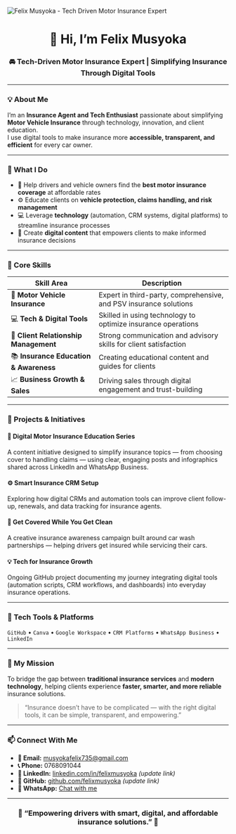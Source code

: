 
![Felix Musyoka - Tech Driven Motor Insurance Expert](https://YOUR-BANNER-LINK-HERE)

<h1 align="center">👋 Hi, I’m Felix Musyoka</h1>
<h3 align="center">🚘 Tech-Driven Motor Insurance Expert | Simplifying Insurance Through Digital Tools</h3>

---

### 💡 About Me
I’m an **Insurance Agent and Tech Enthusiast** passionate about simplifying **Motor Vehicle Insurance** through technology, innovation, and client education.  
I use digital tools to make insurance more **accessible, transparent, and efficient** for every car owner.

---

### 💼 What I Do
- 🧭 Help drivers and vehicle owners find the **best motor insurance coverage** at affordable rates  
- ⚙️ Educate clients on **vehicle protection, claims handling, and risk management**  
- 💻 Leverage **technology** (automation, CRM systems, digital platforms) to streamline insurance processes  
- 📱 Create **digital content** that empowers clients to make informed insurance decisions  

---

### 🧠 Core Skills

| Skill Area | Description |
|-------------|--------------|
| 🚗 **Motor Vehicle Insurance** | Expert in third-party, comprehensive, and PSV insurance solutions |
| 💻 **Tech & Digital Tools** | Skilled in using technology to optimize insurance operations |
| 🤝 **Client Relationship Management** | Strong communication and advisory skills for client satisfaction |
| 📚 **Insurance Education & Awareness** | Creating educational content and guides for clients |
| 📈 **Business Growth & Sales** | Driving sales through digital engagement and trust-building |

---

### 🚀 Projects & Initiatives

#### 🧩 Digital Motor Insurance Education Series
A content initiative designed to simplify insurance topics — from choosing cover to handling claims — using clear, engaging posts and infographics shared across LinkedIn and WhatsApp Business.

#### ⚙️ Smart Insurance CRM Setup
Exploring how digital CRMs and automation tools can improve client follow-up, renewals, and data tracking for insurance agents.

#### 🚗 Get Covered While You Get Clean
A creative insurance awareness campaign built around car wash partnerships — helping drivers get insured while servicing their cars.

#### 💡 Tech for Insurance Growth
Ongoing GitHub project documenting my journey integrating digital tools (automation scripts, CRM workflows, and dashboards) into everyday insurance operations.

---

### 🧰 Tech Tools & Platforms
`GitHub` • `Canva` • `Google Workspace` • `CRM Platforms` • `WhatsApp Business` • `LinkedIn`

---

### 🎯 My Mission
To bridge the gap between **traditional insurance services** and **modern technology**, helping clients experience **faster, smarter, and more reliable** insurance solutions.

> “Insurance doesn’t have to be complicated — with the right digital tools, it can be simple, transparent, and empowering.”

---

### 📫 Connect With Me
- **📧 Email:** [musyokafelix735@gmail.com](mailto:musyokafelix735@gmail.com)  
- **📞 Phone:** 0768091044  
- **💼 LinkedIn:** [linkedin.com/in/felixmusyoka](#) *(update link)*  
- **🧠 GitHub:** [github.com/felixmusyoka](#) *(update link)*  
- **💬 WhatsApp:** [Chat with me](https://wa.me/254768091044)

---

<h3 align="center">💙 “Empowering drivers with smart, digital, and affordable insurance solutions.” 💙</h3>
